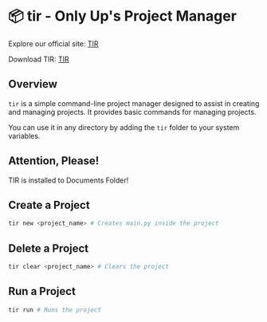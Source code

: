 # 📦 tir - Only Up's Project Manager

Explore our official site: [TIR](https://tir-official.github.io)

Download TIR: [TIR](https://github.com/Only-Up-Offical/tir/releases/download/TIR/tir_setup.exe)

## Overview

`tir` is a simple command-line project manager designed to assist in creating and managing projects. It provides basic commands for managing projects.

You can use it in any directory by adding the `tir` folder to your system variables.

## Attention, Please!

TIR is installed to Documents Folder!

## Create a Project

```bash
tir new <project_name> # Creates main.py inside the project
```

## Delete a Project

```bash
tir clear <project_name> # Clears the project
```

## Run a Project

```bash
tir run # Runs the project
```
